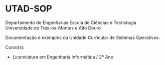 # UTAD-SOP

Departamento de Engenharias
Escola de Ciências e Tecnologia
Universidade de Trás-os-Montes e Alto Douro

Documentação e exemplos da Unidade Curricular de Sistemas Operativos.

Curso(s):
 - Licenciatura em Engenharia Informática / 2º Ano